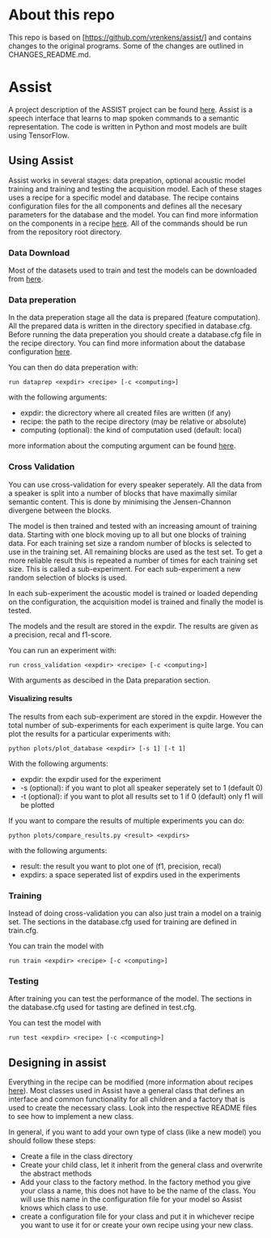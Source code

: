 # About this repo

This repo is based on [https://github.com/vrenkens/assist/] and contains changes to the original programs. Some of the changes are outlined in CHANGES_README.md. 
 

# Assist

A project description of the ASSIST project can be found
[here](https://www.esat.kuleuven.be/psi/projects/current/ASSIST). Assist is
a speech interface that learns to map spoken commands to a semantic
representation. The code is written in Python and most models are built
using TensorFlow.

## Using Assist

Assist works in several stages: data prepation, optional acoustic model training
and training and testing the acquisition model.
Each of these stages uses a recipe for a specific model and database.
The recipe contains configuration files for the all components and defines all
the necesary parameters for the database and the model. You can find more
information on the components in a recipe [here](config).
All of the commands should be run from the repository root directory.

### Data Download

Most of the datasets used to train and test the models can be downloaded from
[here](https://www.esat.kuleuven.be/psi/spraak/downloads/).

### Data preperation

In the data preperation stage all the data is prepared (feature computation).
All the prepared data is written in the directory specified in database.cfg.
Before running the data preperation you should create a database.cfg file in
the recipe directory. You can find more information about the database
configuration [here](config).

You can then do data preperation with:

```
run dataprep <expdir> <recipe> [-c <computing>]
```

with the following arguments:

- expdir: the dicrectory where all created files are written (if any)
- recipe: the path to the recipe directory (may be relative or absolute)
- computing (optional): the  kind of computation used (default: local)

more information about the computing argument can be found [here](computing.md).

### Cross Validation

You can use cross-validation for every speaker seperately.
All the data from a speaker is split into a number of blocks that
have maximally similar semantic content. This is done by minimising the
Jensen-Channon divergene between the blocks.

The model is then trained and tested with an increasing amount of training data.
Starting with one block moving up to all but one blocks of training data.
For each training set size a random number of blocks is selected to use in
the training set. All remaining blocks are used as the test set. To get a more
reliable result this is repeated a number of times for each training set size.
This is called a sub-experiment. For each sub-experiment a new random selection
of blocks is used.

In each sub-experiment the acoustic model is trained or loaded depending on the
configuration, the acquisition model is trained and finally the model is tested.

The models and the result are stored in the expdir. The results are given as
a precision, recal and f1-score.

You can run an experiment with:

```
run cross_validation <expdir> <recipe> [-c <computing>]
```

With arguments as descibed in the Data preparation section.

#### Visualizing results

The results from each sub-experiment are stored in the expdir. However the total
number of sub-experiments for each experiment is quite large. You can plot the
results for a particular experiments with:

```
python plots/plot_database <expdir> [-s 1] [-t 1]
```

With the following arguments:

- expdir: the expdir used for the experiment
- -s (optional): if you want to plot all speaker seperately set to 1 (default 0)
- -t (optional): if you want to plot all results set to 1 if 0 (default) only f1
  will be plotted

If you want to compare the results of multiple experiments you can do:

```
python plots/compare_results.py <result> <expdirs>
```

with the following arguments:

- result: the result you want to plot one of (f1, precision, recal)
- expdirs: a space seperated list of expdirs used in the experiments

### Training

Instead of doing cross-validation you can also just train a model on a trainig
set. The sections in the database.cfg used for training are defined in
train.cfg.

You can train the model with

```
run train <expdir> <recipe> [-c <computing>]
```

### Testing

After training you can test the performance of the model. The sections in the
database.cfg used for tasting are defined in test.cfg.

You can test the model with

```
run test <expdir> <recipe> [-c <computing>]
```

## Designing in assist

Everything in the recipe can be modified (more information about recipes
[here](config)). Most classes used in Assist have a general
class that defines an interface and common functionality for all children and
a factory that is used to create the necessary class. Look into the respective
README files to see how to implement a new class.

In general, if you want to add your own type of class (like a new model) you
should follow these steps:

- Create a file in the class directory
- Create your child class, let it inherit from the general class and overwrite
the abstract methods
- Add your class to the factory method. In the factory method you give your
class a name, this does not have to be the name of the class. You will use
this name in the configuration file for your model so Assist knows which class
to use.
- create a configuration file for your class and put it in whichever recipe you
want to use it for or create your own recipe using your new class.

